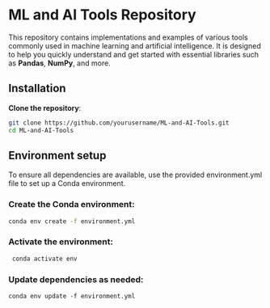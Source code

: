 # ML and AI Tools Repository

This repository contains implementations and examples of various tools commonly used in machine learning and artificial intelligence. It is designed to help you quickly understand and get started with essential libraries such as **Pandas**, **NumPy**, and more.

## Installation

**Clone the repository**:

   ```bash
   git clone https://github.com/yourusername/ML-and-AI-Tools.git
   cd ML-and-AI-Tools
   ```

   ## Environment setup

   To ensure all dependencies are available, use the provided environment.yml file to set up a Conda environment.
### Create the Conda environment:
   
   ```bash
   conda env create -f environment.yml
   ```
### Activate the environment:
     
  ```bash
   conda activate env
   ```
### Update dependencies as needed:
    conda env update -f environment.yml
